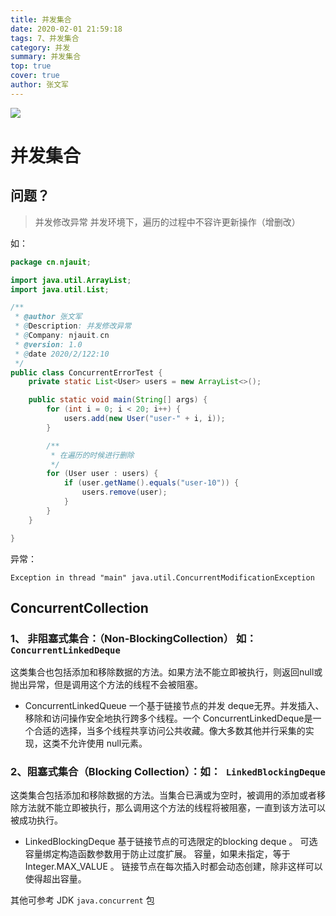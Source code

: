 ```yaml
---
title: 并发集合
date: 2020-02-01 21:59:18
tags: 7、并发集合
category: 并发
summary: 并发集合
top: true
cover: true
author: 张文军
---
```


![](/images/favicon.png)

# 并发集合

## 问题？

> 并发修改异常
并发环境下，遍历的过程中不容许更新操作（增删改）

如：

```java
package cn.njauit;

import java.util.ArrayList;
import java.util.List;

/**
 * @author 张文军
 * @Description: 并发修改异常
 * @Company: njauit.cn
 * @version: 1.0
 * @date 2020/2/122:10
 */
public class ConcurrentErrorTest {
    private static List<User> users = new ArrayList<>();

    public static void main(String[] args) {
        for (int i = 0; i < 20; i++) {
            users.add(new User("user-" + i, i));
        }

        /**
         * 在遍历的时候进行删除
         */
        for (User user : users) {
            if (user.getName().equals("user-10")) {
                users.remove(user);
            }
        }
    }

}

```

异常：

 ```shell
Exception in thread "main" java.util.ConcurrentModificationException
 ```



## ConcurrentCollection

### 1、 **非阻塞式集合：（**Non-BlockingCollection**）** 如：`ConcurrentLinkedDeque`

这类集合也包括添加和移除数据的方法。如果方法不能立即被执行，则返回null或抛出异常，但是调用这个方法的线程不会被阻塞。

- ConcurrentLinkedQueue<E>         一个基于链接节点的并发 deque无界。并发插入、移除和访问操作安全地执行跨多个线程。一个 ConcurrentLinkedDeque是一个合适的选择，当多个线程共享访问公共收藏。像大多数其他并行采集的实现，这类不允许使用 null元素。



### 2、阻塞式集合（Blocking Collection）：如：` LinkedBlockingDeque`

这类集合包括添加和移除数据的方法。当集合已满或为空时，被调用的添加或者移除方法就不能立即被执行，那么调用这个方法的线程将被阻塞，一直到该方法可以被成功执行。

- LinkedBlockingDeque<E>     基于链接节点的可选限定的blocking deque 。 
可选容量绑定构造函数参数用于防止过度扩展。 容量，如果未指定，等于Integer.MAX_VALUE 。 链接节点在每次插入时都会动态创建，除非这样可以使得超出容量。 



其他可参考 JDK `java.concurrent` 包

